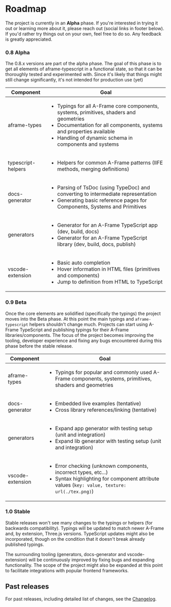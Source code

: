 # Roadmap
The project is currently in an **Alpha** phase. If you're interested in trying it out or learning more about it, please reach out (social links in footer below). If you'd rather try things out on your own, feel free to do so. Any feedback is greatly appreciated.

### 0.8 Alpha
The 0.8.x versions are part of the alpha phase. The goal of this phase is to get all elements of aframe-typescript in a functional state, so that it can be thoroughly tested and experimented with. Since it's likely that things might still change significantly, it's not intended for production use (yet)

| Component | Goal |
| --------- | -------- |
| aframe-types | <ul><li>Typings for all A-Frame core components, systems, primitives, shaders and geometries</li><li>Documentation for all components, systems and properties available</li><li>Handling of dynamic schema in components and systems</li></ul> |
| typescript-helpers | <ul><li>Helpers for common A-Frame patterns (IIFE methods, merging definitions)</li></ul> |
| docs-generator | <ul><li>Parsing of TsDoc (using TypeDoc) and converting to intermediate representation</li><li>Generating basic reference pages for Components, Systems and Primitives</li></ul> |
| generators | <ul><li>Generator for an A-Frame TypeScript app (dev, build, docs)</li><li>Generator for an A-Frame TypeScript library (dev, build, docs, publish)</li></ul> |
| vscode-extension | <ul><li>Basic auto completion</li><li>Hover information in HTML files (primitives and components)</li><li>Jump to definition from HTML to TypeScript</li></ul> |

### 0.9 Beta
Once the core elements are solidified (specifically the typings) the project moves into the Beta phase. At this point the main typings and `aframe-typescript` helpers shouldn't change much. Projects can start using A-Frame TypeScript and publishing typings for their A-Frame libraries/components. The focus of the project becomes improving the tooling, developer experience and fixing any bugs encountered during this phase before the stable release.

| Component | Goal |
| --------- | -------- |
| aframe-types | <ul><li>Typings for popular and commonly used A-Frame components, systems, primitives, shaders and geometries</li></ul> |
| docs-generator | <ul><li>Embedded live examples (tentative)</li><li>Cross library references/linking (tentative)</li></ul> |
| generators | <ul><li>Expand app generator with testing setup (unit and integration)</li><li>Expand lib generator with testing setup (unit and integration)</li></ul> |
| vscode-extension | <ul><li>Error checking (unknown components, incorrect types, etc...)</li><li>Syntax highlighting for component attribute values (`key: value, texture: url(./tex.png)`)</li></ul> |

### 1.0 Stable
Stable releases won't see many changes to the typings or helpers (for backwards compatibility). Typings will be updated to match newer A-Frame and, by extension, Three.js versions. TypeScript updates might also be incorporated, though on the condition that it doesn't break already published typings.

The surrounding tooling (generators, docs-generator and vscode-extension) will be continuously improved by fixing bugs and expanding functionality. The scope of the project might also be expanded at this point to facilitate integrations with popular frontend frameworks.


## Past releases
For past releases, including detailed list of changes, see the [Changelog](../changelog.md).

<style>
    .md-content ul > li {
        padding-left: 0.5em;
    }
    .md-content ul > li::marker {
        content: '✅';
    }
</style>